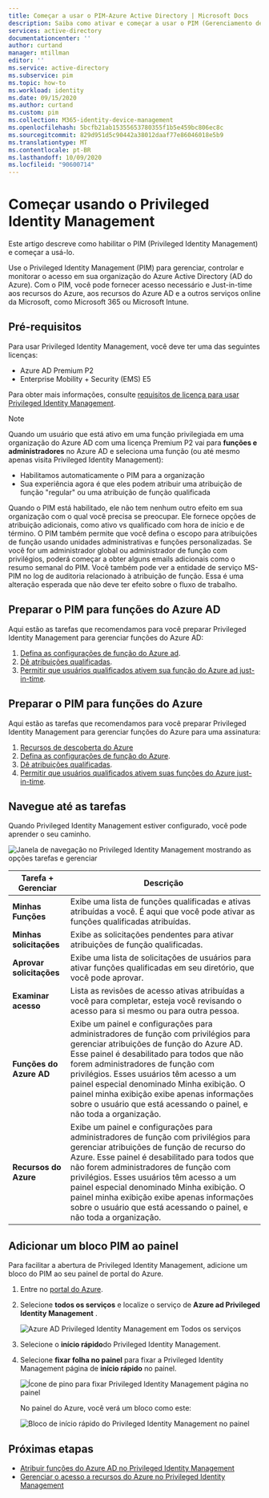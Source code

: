 ```yaml
---
title: Começar a usar o PIM-Azure Active Directory | Microsoft Docs
description: Saiba como ativar e começar a usar o PIM (Gerenciamento de Identidades Privilegiadas) do Azure Active Directory Privileged Identity Management no portal do Azure.
services: active-directory
documentationcenter: ''
author: curtand
manager: mtillman
editor: ''
ms.service: active-directory
ms.subservice: pim
ms.topic: how-to
ms.workload: identity
ms.date: 09/15/2020
ms.author: curtand
ms.custom: pim
ms.collection: M365-identity-device-management
ms.openlocfilehash: 5bcfb21ab15355653780355f1b5e459bc806ec8c
ms.sourcegitcommit: 829d951d5c90442a38012daaf77e86046018e5b9
ms.translationtype: MT
ms.contentlocale: pt-BR
ms.lasthandoff: 10/09/2020
ms.locfileid: "90600714"
---
```

# <a name="start-using-privileged-identity-management"></a>Começar usando o Privileged Identity Management

Este artigo descreve como habilitar o PIM (Privileged Identity Management) e começar a usá-lo.

Use o Privileged Identity Management (PIM) para gerenciar, controlar e monitorar o acesso em sua organização do Azure Active Directory (AD do Azure). Com o PIM, você pode fornecer acesso necessário e Just-in-time aos recursos do Azure, aos recursos do Azure AD e a outros serviços online da Microsoft, como Microsoft 365 ou Microsoft Intune.

## <a name="prerequisites"></a>Pré-requisitos

Para usar Privileged Identity Management, você deve ter uma das seguintes licenças:

- Azure AD Premium P2
- Enterprise Mobility + Security (EMS) E5

Para obter mais informações, consulte [requisitos de licença para usar Privileged Identity Management](subscription-requirements.md).

> [!Note]
> Quando um usuário que está ativo em uma função privilegiada em uma organização do Azure AD com uma licença Premium P2 vai para **funções e administradores** no Azure AD e seleciona uma função (ou até mesmo apenas visita Privileged Identity Management):
>
> - Habilitamos automaticamente o PIM para a organização
> - Sua experiência agora é que eles podem atribuir uma atribuição de função "regular" ou uma atribuição de função qualificada
>
> Quando o PIM está habilitado, ele não tem nenhum outro efeito em sua organização com o qual você precisa se preocupar. Ele fornece opções de atribuição adicionais, como ativo vs qualificado com hora de início e de término. O PIM também permite que você defina o escopo para atribuições de função usando unidades administrativas e funções personalizadas. Se você for um administrador global ou administrador de função com privilégios, poderá começar a obter alguns emails adicionais como o resumo semanal do PIM. Você também pode ver a entidade de serviço MS-PIM no log de auditoria relacionado à atribuição de função. Essa é uma alteração esperada que não deve ter efeito sobre o fluxo de trabalho.

## <a name="prepare-pim-for-azure-ad-roles"></a>Preparar o PIM para funções do Azure AD

Aqui estão as tarefas que recomendamos para você preparar Privileged Identity Management para gerenciar funções do Azure AD:

1. [Defina as configurações de função do Azure ad](pim-how-to-change-default-settings.md).
1. [Dê atribuições qualificadas](pim-how-to-add-role-to-user.md).
1. [Permitir que usuários qualificados ativem sua função do Azure ad just-in-time](pim-how-to-activate-role.md).

## <a name="prepare-pim-for-azure-roles"></a>Preparar o PIM para funções do Azure

Aqui estão as tarefas que recomendamos para você preparar Privileged Identity Management para gerenciar funções do Azure para uma assinatura:

1. [Recursos de descoberta do Azure](pim-resource-roles-discover-resources.md)
1. [Defina as configurações de função do Azure](pim-resource-roles-configure-role-settings.md).
1. [Dê atribuições qualificadas](pim-resource-roles-assign-roles.md).
1. [Permitir que usuários qualificados ativem suas funções do Azure just-in-time](pim-resource-roles-activate-your-roles.md).

## <a name="navigate-to-your-tasks"></a>Navegue até as tarefas

Quando Privileged Identity Management estiver configurado, você pode aprender o seu caminho.

![Janela de navegação no Privileged Identity Management mostrando as opções tarefas e gerenciar](./media/pim-getting-started/pim-quickstart-tasks.png)

| Tarefa + Gerenciar | Descrição |
| --- | --- |
| **Minhas Funções**  | Exibe uma lista de funções qualificadas e ativas atribuídas a você. É aqui que você pode ativar as funções qualificadas atribuídas. |
| **Minhas solicitações** | Exibe as solicitações pendentes para ativar atribuições de função qualificadas. |
| **Aprovar solicitações** | Exibe uma lista de solicitações de usuários para ativar funções qualificadas em seu diretório, que você pode aprovar. |
| **Examinar acesso** | Lista as revisões de acesso ativas atribuídas a você para completar, esteja você revisando o acesso para si mesmo ou para outra pessoa. |
| **Funções do Azure AD** | Exibe um painel e configurações para administradores de função com privilégios para gerenciar atribuições de função do Azure AD. Esse painel é desabilitado para todos que não forem administradores de função com privilégios. Esses usuários têm acesso a um painel especial denominado Minha exibição. O painel minha exibição exibe apenas informações sobre o usuário que está acessando o painel, e não toda a organização. |
| **Recursos do Azure** | Exibe um painel e configurações para administradores de função com privilégios para gerenciar atribuições de função de recurso do Azure. Esse painel é desabilitado para todos que não forem administradores de função com privilégios. Esses usuários têm acesso a um painel especial denominado Minha exibição. O painel minha exibição exibe apenas informações sobre o usuário que está acessando o painel, e não toda a organização. |

## <a name="add-a-pim-tile-to-the-dashboard"></a>Adicionar um bloco PIM ao painel

Para facilitar a abertura de Privileged Identity Management, adicione um bloco do PIM ao seu painel de portal do Azure.

1. Entre no [portal do Azure](https://portal.azure.com/).

1. Selecione **todos os serviços** e localize o serviço de **Azure ad Privileged Identity Management** .

    ![Azure AD Privileged Identity Management em Todos os serviços](./media/pim-getting-started/pim-all-services-find.png)

1. Selecione o **início rápido**do Privileged Identity Management.

1. Selecione **fixar folha no painel** para fixar a Privileged Identity Management página de **início rápido** no painel.

    ![Ícone de pino para fixar Privileged Identity Management página no painel](./media/pim-getting-started/pim-quickstart-pin-to-dashboard.png)

    No painel do Azure, você verá um bloco como este:

    ![Bloco de início rápido do Privileged Identity Management no painel](./media/pim-getting-started/pim-quickstart-dashboard-tile.png)

## <a name="next-steps"></a>Próximas etapas

- [Atribuir funções do Azure AD no Privileged Identity Management](pim-how-to-add-role-to-user.md)
- [Gerenciar o acesso a recursos do Azure no Privileged Identity Management](pim-resource-roles-discover-resources.md)
